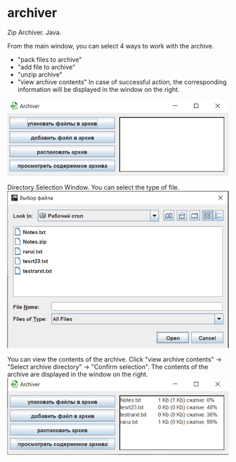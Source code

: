# archiver
Zip Archiver. Java.

From the main window, you can select 4 ways to work with the archive. 
- "pack files to archive"
- "add file to archive"
- "unzip archive"
- "view archive contents"
In case of successful action, the corresponding information will be displayed in the window on the right.

![Image alt](https://github.com/UtMaximUr/archiver/blob/master/1.jpg)

Directory Selection Window. You can select the type of file.
![Image alt](https://github.com/UtMaximUr/archiver/blob/master/2.jpg)

You can view the contents of the archive. 
Click "view archive contents" -> "Select archive directory" -> "Confirm selection". 
The contents of the archive are displayed in the window on the right.
![Image alt](https://github.com/UtMaximUr/archiver/blob/master/3.jpg)
